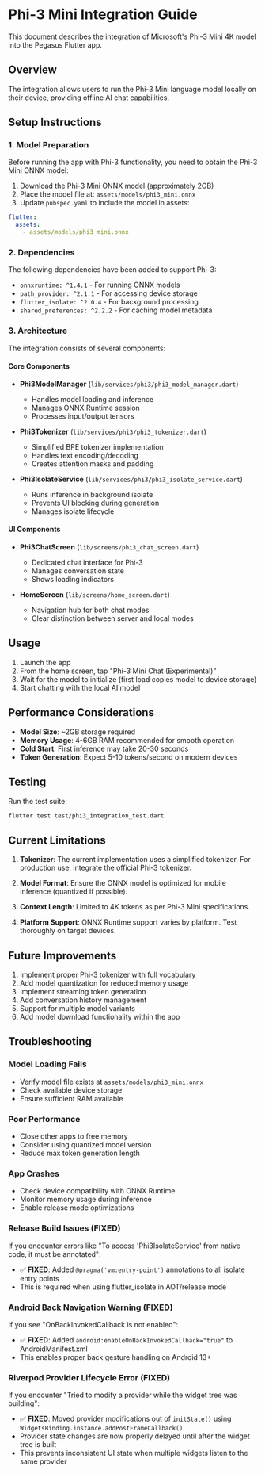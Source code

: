 # Phi-3 Mini Integration Guide

This document describes the integration of Microsoft's Phi-3 Mini 4K model into the Pegasus Flutter app.

## Overview

The integration allows users to run the Phi-3 Mini language model locally on their device, providing offline AI chat capabilities.

## Setup Instructions

### 1. Model Preparation

Before running the app with Phi-3 functionality, you need to obtain the Phi-3 Mini ONNX model:

1. Download the Phi-3 Mini ONNX model (approximately 2GB)
2. Place the model file at: `assets/models/phi3_mini.onnx`
3. Update `pubspec.yaml` to include the model in assets:

```yaml
flutter:
  assets:
    - assets/models/phi3_mini.onnx
```

### 2. Dependencies

The following dependencies have been added to support Phi-3:

- `onnxruntime: ^1.4.1` - For running ONNX models
- `path_provider: ^2.1.1` - For accessing device storage
- `flutter_isolate: ^2.0.4` - For background processing
- `shared_preferences: ^2.2.2` - For caching model metadata

### 3. Architecture

The integration consists of several components:

#### Core Components

- **Phi3ModelManager** (`lib/services/phi3/phi3_model_manager.dart`)
  - Handles model loading and inference
  - Manages ONNX Runtime session
  - Processes input/output tensors

- **Phi3Tokenizer** (`lib/services/phi3/phi3_tokenizer.dart`)
  - Simplified BPE tokenizer implementation
  - Handles text encoding/decoding
  - Creates attention masks and padding

- **Phi3IsolateService** (`lib/services/phi3/phi3_isolate_service.dart`)
  - Runs inference in background isolate
  - Prevents UI blocking during generation
  - Manages isolate lifecycle

#### UI Components

- **Phi3ChatScreen** (`lib/screens/phi3_chat_screen.dart`)
  - Dedicated chat interface for Phi-3
  - Manages conversation state
  - Shows loading indicators

- **HomeScreen** (`lib/screens/home_screen.dart`)
  - Navigation hub for both chat modes
  - Clear distinction between server and local modes

## Usage

1. Launch the app
2. From the home screen, tap "Phi-3 Mini Chat (Experimental)"
3. Wait for the model to initialize (first load copies model to device storage)
4. Start chatting with the local AI model

## Performance Considerations

- **Model Size**: ~2GB storage required
- **Memory Usage**: 4-6GB RAM recommended for smooth operation
- **Cold Start**: First inference may take 20-30 seconds
- **Token Generation**: Expect 5-10 tokens/second on modern devices

## Testing

Run the test suite:

```bash
flutter test test/phi3_integration_test.dart
```

## Current Limitations

1. **Tokenizer**: The current implementation uses a simplified tokenizer. For production use, integrate the official Phi-3 tokenizer.

2. **Model Format**: Ensure the ONNX model is optimized for mobile inference (quantized if possible).

3. **Context Length**: Limited to 4K tokens as per Phi-3 Mini specifications.

4. **Platform Support**: ONNX Runtime support varies by platform. Test thoroughly on target devices.

## Future Improvements

1. Implement proper Phi-3 tokenizer with full vocabulary
2. Add model quantization for reduced memory usage
3. Implement streaming token generation
4. Add conversation history management
5. Support for multiple model variants
6. Add model download functionality within the app

## Troubleshooting

### Model Loading Fails
- Verify model file exists at `assets/models/phi3_mini.onnx`
- Check available device storage
- Ensure sufficient RAM available

### Poor Performance
- Close other apps to free memory
- Consider using quantized model version
- Reduce max token generation length

### App Crashes
- Check device compatibility with ONNX Runtime
- Monitor memory usage during inference
- Enable release mode optimizations

### Release Build Issues (FIXED)
If you encounter errors like "To access 'Phi3IsolateService' from native code, it must be annotated":
- ✅ **FIXED**: Added `@pragma('vm:entry-point')` annotations to all isolate entry points
- This is required when using flutter_isolate in AOT/release mode

### Android Back Navigation Warning (FIXED)
If you see "OnBackInvokedCallback is not enabled":
- ✅ **FIXED**: Added `android:enableOnBackInvokedCallback="true"` to AndroidManifest.xml
- This enables proper back gesture handling on Android 13+

### Riverpod Provider Lifecycle Error (FIXED)
If you encounter "Tried to modify a provider while the widget tree was building":
- ✅ **FIXED**: Moved provider modifications out of `initState()` using `WidgetsBinding.instance.addPostFrameCallback()`
- Provider state changes are now properly delayed until after the widget tree is built
- This prevents inconsistent UI state when multiple widgets listen to the same provider